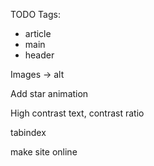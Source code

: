 TODO
Tags:
- article
- main
- header

Images -> alt

Add star animation

High contrast text, contrast ratio

tabindex

make site online

